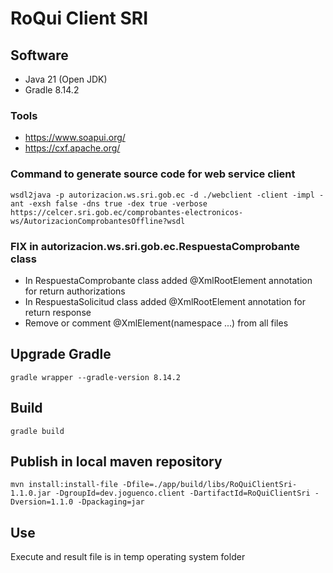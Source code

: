 # RoQui Client SRI

## Software
* Java 21 (Open JDK)
* Gradle 8.14.2

### Tools
* https://www.soapui.org/
* https://cxf.apache.org/

### Command to generate source code for web service client
```
wsdl2java -p autorizacion.ws.sri.gob.ec -d ./webclient -client -impl -ant -exsh false -dns true -dex true -verbose https://celcer.sri.gob.ec/comprobantes-electronicos-ws/AutorizacionComprobantesOffline?wsdl
```

### FIX in autorizacion.ws.sri.gob.ec.RespuestaComprobante class
* In RespuestaComprobante class added @XmlRootElement annotation for return authorizations
* In RespuestaSolicitud class added @XmlRootElement annotation for return response
* Remove or comment @XmlElement(namespace ...)  from all files

## Upgrade Gradle
```
gradle wrapper --gradle-version 8.14.2
```

## Build
```
gradle build
```

## Publish in local maven repository
```
mvn install:install-file -Dfile=./app/build/libs/RoQuiClientSri-1.1.0.jar -DgroupId=dev.joguenco.client -DartifactId=RoQuiClientSri -Dversion=1.1.0 -Dpackaging=jar
```

## Use
Execute and result file is in temp operating system folder




